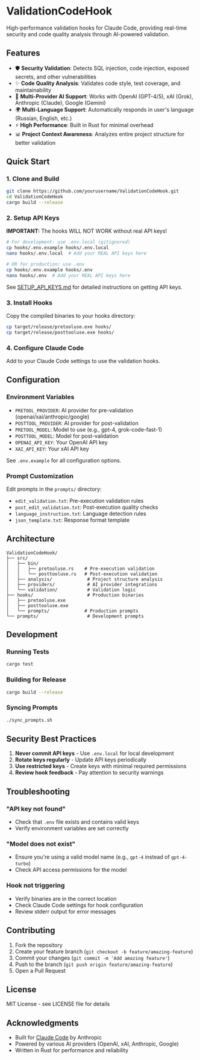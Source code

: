 # ValidationCodeHook

High-performance validation hooks for Claude Code, providing real-time security and code quality analysis through AI-powered validation.

## Features

- 🛡️ **Security Validation**: Detects SQL injection, code injection, exposed secrets, and other vulnerabilities
- ✨ **Code Quality Analysis**: Validates code style, test coverage, and maintainability
- 🤖 **Multi-Provider AI Support**: Works with OpenAI (GPT-4/5), xAI (Grok), Anthropic (Claude), Google (Gemini)
- 🌍 **Multi-Language Support**: Automatically responds in user's language (Russian, English, etc.)
- ⚡ **High Performance**: Built in Rust for minimal overhead
- 📊 **Project Context Awareness**: Analyzes entire project structure for better validation

## Quick Start

### 1. Clone and Build

```bash
git clone https://github.com/yourusername/ValidationCodeHook.git
cd ValidationCodeHook
cargo build --release
```

### 2. Setup API Keys

**IMPORTANT:** The hooks WILL NOT WORK without real API keys!

```bash
# For development: use .env.local (gitignored)
cp hooks/.env.example hooks/.env.local
nano hooks/.env.local  # Add your REAL API keys here

# OR for production: use .env
cp hooks/.env.example hooks/.env
nano hooks/.env  # Add your REAL API keys here
```

See [SETUP_API_KEYS.md](SETUP_API_KEYS.md) for detailed instructions on getting API keys.

### 3. Install Hooks

Copy the compiled binaries to your hooks directory:

```bash
cp target/release/pretooluse.exe hooks/
cp target/release/posttooluse.exe hooks/
```

### 4. Configure Claude Code

Add to your Claude Code settings to use the validation hooks.

## Configuration

### Environment Variables

- `PRETOOL_PROVIDER`: AI provider for pre-validation (openai/xai/anthropic/google)
- `POSTTOOL_PROVIDER`: AI provider for post-validation
- `PRETOOL_MODEL`: Model to use (e.g., gpt-4, grok-code-fast-1)
- `POSTTOOL_MODEL`: Model for post-validation
- `OPENAI_API_KEY`: Your OpenAI API key
- `XAI_API_KEY`: Your xAI API key

See `.env.example` for all configuration options.

### Prompt Customization

Edit prompts in the `prompts/` directory:
- `edit_validation.txt`: Pre-execution validation rules
- `post_edit_validation.txt`: Post-execution quality checks
- `language_instruction.txt`: Language detection rules
- `json_template.txt`: Response format template

## Architecture

```
ValidationCodeHook/
├── src/
│   ├── bin/
│   │   ├── pretooluse.rs    # Pre-execution validation
│   │   └── posttooluse.rs   # Post-execution validation
│   ├── analysis/             # Project structure analysis
│   ├── providers/            # AI provider integrations
│   └── validation/           # Validation logic
├── hooks/                    # Production binaries
│   ├── pretooluse.exe
│   ├── posttooluse.exe
│   └── prompts/             # Production prompts
└── prompts/                  # Development prompts
```

## Development

### Running Tests

```bash
cargo test
```

### Building for Release

```bash
cargo build --release
```

### Syncing Prompts

```bash
./sync_prompts.sh
```

## Security Best Practices

1. **Never commit API keys** - Use `.env.local` for local development
2. **Rotate keys regularly** - Update API keys periodically
3. **Use restricted keys** - Create keys with minimal required permissions
4. **Review hook feedback** - Pay attention to security warnings

## Troubleshooting

### "API key not found"
- Check that `.env` file exists and contains valid keys
- Verify environment variables are set correctly

### "Model does not exist"
- Ensure you're using a valid model name (e.g., `gpt-4` instead of `gpt-4-turbo`)
- Check API access permissions for the model

### Hook not triggering
- Verify binaries are in the correct location
- Check Claude Code settings for hook configuration
- Review stderr output for error messages

## Contributing

1. Fork the repository
2. Create your feature branch (`git checkout -b feature/amazing-feature`)
3. Commit your changes (`git commit -m 'Add amazing feature'`)
4. Push to the branch (`git push origin feature/amazing-feature`)
5. Open a Pull Request

## License

MIT License - see LICENSE file for details

## Acknowledgments

- Built for [Claude Code](https://claude.ai/code) by Anthropic
- Powered by various AI providers (OpenAI, xAI, Anthropic, Google)
- Written in Rust for performance and reliability